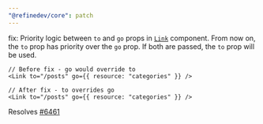 ```yaml
---
"@refinedev/core": patch
---
```


fix: Priority logic between `to` and `go` props in [`Link`](https://refine.dev/docs/routing/components/link/) component.
From now on, the `to` prop has priority over the `go` prop. If both are passed, the `to` prop will be used.

```tsx
// Before fix - go would override to
<Link to="/posts" go={{ resource: "categories" }} />

// After fix - to overrides go
<Link to="/posts" go={{ resource: "categories" }} />
```

Resolves [#6461](https://github.com/refinedev/refine/issues/6461)

